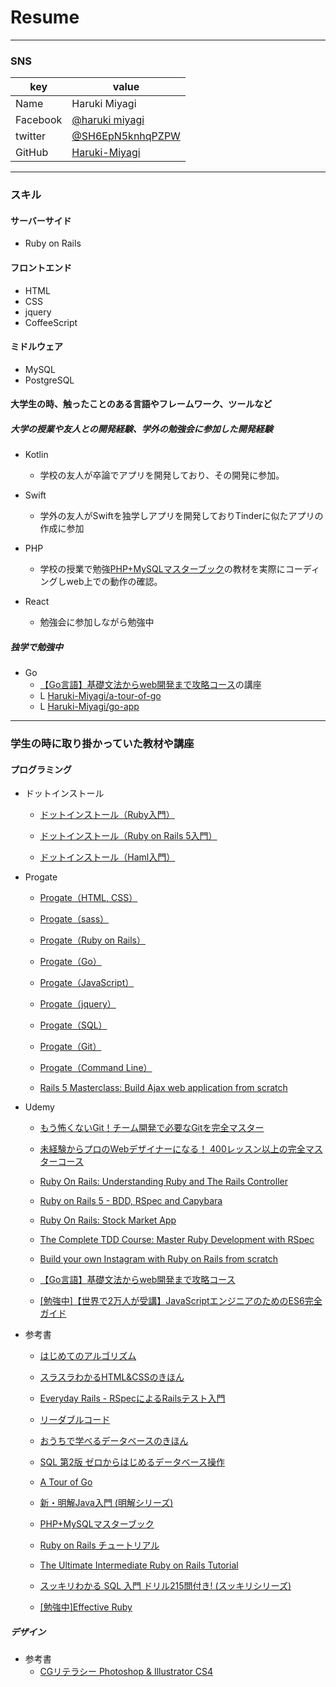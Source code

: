# Resume

---
### SNS
|key|value|
|---|-----|
|Name|Haruki Miyagi |
|Facebook|[@haruki miyagi](https://www.facebook.com/people/Haruki-Miyagi/100030271117141)|
|twitter|[@SH6EpN5knhqPZPW](https://twitter.com/?lang=ja)|
|GitHub|[Haruki-Miyagi](https://github.com/haruki-miyagi)|

---
### スキル
#### サーバーサイド
* Ruby on Rails

#### フロントエンド
* HTML
* CSS
* jquery
* CoffeeScript

#### ミドルウェア
* MySQL
* PostgreSQL

#### 大学生の時、触ったことのある言語やフレームワーク、ツールなど
##### 大学の授業や友人との開発経験、学外の勉強会に参加した開発経験
* Kotlin
    * 学校の友人が卒論でアプリを開発しており、その開発に参加。
* Swift
    * 学外の友人がSwiftを独学しアプリを開発しておりTinderに似たアプリの作成に参加
* PHP
    * 学校の授業で勉強[PHP+MySQLマスターブック](https://www.amazon.co.jp/PHP-MySQL%E3%83%9E%E3%82%B9%E3%82%BF%E3%83%BC%E3%83%96%E3%83%83%E3%82%AF-%E6%B0%B8%E7%94%B0-%E9%A0%86%E4%BC%B8-ebook/dp/B01EHPOHK2)の教材を実際にコーディングしweb上での動作の確認。
  
* React
    * 勉強会に参加しながら勉強中

##### 独学で勉強中
- Go
  - [【Go言語】基礎文法からweb開発まで攻略コース](https://www.udemy.com/goweb-s2l2/)の講座
  - L [Haruki-Miyagi/a-tour-of-go](https://github.com/Haruki-Miyagi/a-tour-of-go)
  - L [Haruki-Miyagi/go-app](https://github.com/Haruki-Miyagi/go-app)

---
### 学生の時に取り掛かっていた教材や講座
#### プログラミング

* ドットインストール

  * [ドットインストール（Ruby入門）](https://dotinstall.com/lessons/basic_ruby_v3)

  * [ドットインストール（Ruby on Rails 5入門）](https://dotinstall.com/lessons/basic_rails_v3)

  * [ドットインストール（Haml入門）](https://dotinstall.com/lessons/basic_haml)

* Progate

  * [Progate（HTML, CSS）](https://prog-8.com/languages/html)

  * [Progate（sass）](https://prog-8.com/languages/sass)

  * [Progate（Ruby on Rails）](https://prog-8.com/languages/rails5)

  * [Progate（Go）](https://prog-8.com/languages/go)

  * [Progate（JavaScript）](https://prog-8.com/languages/es6)

  * [Progate（jquery）](https://prog-8.com/languages/jquery)

  * [Progate（SQL）](https://prog-8.com/languages/sql)

  * [Progate（Git）](https://prog-8.com/languages/git)

  * [Progate（Command Line）](https://prog-8.com/languages/commandline)
  
  * [Rails 5 Masterclass: Build Ajax web application from scratch](https://www.udemy.com/rails-5-masterclass/)

* Udemy

    * [もう怖くないGit！チーム開発で必要なGitを完全マスター](https://www.udemy.com/unscared_git/)

    * [未経験からプロのWebデザイナーになる！ 400レッスン以上の完全マスターコース](https://www.udemy.com/web-design-master/)
    
    * [Ruby On Rails: Understanding Ruby and The Rails Controller](https://www.udemy.com/ruby-on-rails-superhero-generator/)
    
    * [Ruby on Rails 5 - BDD, RSpec and Capybara](https://www.udemy.com/ruby-rails-5-bdd-rspec-capybara/)
    
    * [Ruby On Rails: Stock Market App](https://www.udemy.com/ruby-on-rails-stock-market-app/)
    
    * [The Complete TDD Course: Master Ruby Development with RSpec](https://www.udemy.com/complete-tdd-course-ruby-rspec/)

    * [Build your own Instagram with Ruby on Rails from scratch](https://www.udemy.com/build-your-own-instagram-with-ruby-on-rails-from-scratch/)
    
    * [【Go言語】基礎文法からweb開発まで攻略コース](https://www.udemy.com/goweb-s2l2/)
    
    * [[勉強中]【世界で2万人が受講】JavaScriptエンジニアのためのES6完全ガイド](https://www.udemy.com/javascriptes6/)

* 参考書

  * [はじめてのアルゴリズム](https://www.infotech-s.co.jp/syuppan/syuppan_s05.html)
  
  * [スラスラわかるHTML&CSSのきほん](https://www.amazon.co.jp/%E3%82%B9%E3%83%A9%E3%82%B9%E3%83%A9%E3%82%8F%E3%81%8B%E3%82%8BHTML-CSS%E3%81%AE%E3%81%8D%E3%81%BB%E3%82%93-%E7%8B%A9%E9%87%8E-%E7%A5%90%E6%9D%B1/dp/4797372966)
  
  * [Everyday Rails - RSpecによるRailsテスト入門](https://leanpub.com/everydayrailsrspec-jp)

  * [リーダブルコード](https://www.amazon.co.jp/%E3%83%AA%E3%83%BC%E3%83%80%E3%83%96%E3%83%AB%E3%82%B3%E3%83%BC%E3%83%89-%E2%80%95%E3%82%88%E3%82%8A%E8%89%AF%E3%81%84%E3%82%B3%E3%83%BC%E3%83%89%E3%82%92%E6%9B%B8%E3%81%8F%E3%81%9F%E3%82%81%E3%81%AE%E3%82%B7%E3%83%B3%E3%83%97%E3%83%AB%E3%81%A7%E5%AE%9F%E8%B7%B5%E7%9A%84%E3%81%AA%E3%83%86%E3%82%AF%E3%83%8B%E3%83%83%E3%82%AF-Theory-practice-Boswell/dp/4873115655/ref=sr_1_1?ie=UTF8&qid=1549160460&sr=8-1&keywords=%E3%83%AA%E3%83%BC%E3%83%80%E3%83%96%E3%83%AB%E3%82%B3%E3%83%BC%E3%83%89)

  * [おうちで学べるデータベースのきほん](https://www.amazon.co.jp/おうちで学べるデータベースのきほん-ミック/dp/479813516X)

  * [SQL 第2版 ゼロからはじめるデータベース操作](https://www.amazon.co.jp/SQL-%E7%AC%AC2%E7%89%88-%E3%82%BC%E3%83%AD%E3%81%8B%E3%82%89%E3%81%AF%E3%81%98%E3%82%81%E3%82%8B%E3%83%87%E3%83%BC%E3%82%BF%E3%83%99%E3%83%BC%E3%82%B9%E6%93%8D%E4%BD%9C-%E3%83%9F%E3%83%83%E3%82%AF-ebook/dp/B01HD5VWWO/ref=sr_1_10?s=digital-text&ie=UTF8&qid=1536837279&sr=1-10&keywords=mysql)
  
  * [A Tour of Go](https://tour.golang.org/welcome/1)
  
  * [新・明解Java入門 (明解シリーズ) ](https://www.amazon.co.jp/%E6%96%B0%E3%83%BB%E6%98%8E%E8%A7%A3Java%E5%85%A5%E9%96%80-%E6%98%8E%E8%A7%A3%E3%82%B7%E3%83%AA%E3%83%BC%E3%82%BA-%E6%9F%B4%E7%94%B0-%E6%9C%9B%E6%B4%8B/dp/4797387602/ref=sr_1_1?ie=UTF8&qid=1549163990&sr=8-1&keywords=%E6%98%8E%E8%A7%A3java)
  
  * [PHP+MySQLマスターブック](https://www.amazon.co.jp/PHP-MySQL%E3%83%9E%E3%82%B9%E3%82%BF%E3%83%BC%E3%83%96%E3%83%83%E3%82%AF-%E6%B0%B8%E7%94%B0-%E9%A0%86%E4%BC%B8-ebook/dp/B01EHPOHK2)
  
  * [Ruby on Rails チュートリアル](https://railstutorial.jp)
  
  * [The Ultimate Intermediate Ruby on Rails Tutorial](https://medium.freecodecamp.org/lets-create-an-intermediate-level-ruby-on-rails-application-d7c6e997c63f)
  
  * [スッキリわかる SQL 入門 ドリル215問付き! (スッキリシリーズ)](https://www.amazon.co.jp/%E3%82%B9%E3%83%83%E3%82%AD%E3%83%AA%E3%82%8F%E3%81%8B%E3%82%8B-SQL-%E5%85%A5%E9%96%80-%E3%83%89%E3%83%AA%E3%83%AB215%E5%95%8F%E4%BB%98%E3%81%8D-%E3%82%B9%E3%83%83%E3%82%AD%E3%83%AA%E3%82%B7%E3%83%AA%E3%83%BC%E3%82%BA/dp/4844333933)
  
  * [[勉強中]Effective Ruby](https://www.amazon.co.jp/Effective-Ruby-Peter-J-Jones/dp/4798139823/ref=sr_1_1?ie=UTF8&qid=1549284862&sr=8-1&keywords=effective+ruby)
  


##### デザイン
* 参考書
  * [CGリテラシー Photoshop & Illustrator CS4](https://www.amazon.co.jp/CG%E3%83%AA%E3%83%86%E3%83%A9%E3%82%B7%E3%83%BC-Photoshop-Illustrator-CS4-%E5%BD%B1%E5%B1%B1/dp/4407320834) 
